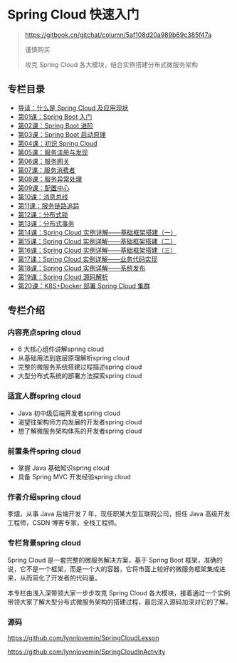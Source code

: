 # Spring Cloud 快速入门

> https://gitbook.cn/gitchat/column/5af108d20a989b69c385f47a
>
> 谨慎购买
>
> 攻克 Spring Cloud 各大模块，结合实例搭建分布式微服务架构

## 专栏目录

- [导读：什么是 Spring Cloud 及应用现状](doc/01-guide.md)
- [第01课：Spring Boot 入门](doc/02-springboot-begin.md)
- [第02课：Spring Boot 进阶](doc/03-springboot-advance.md)
- [第03课：Spring Boot 启动原理](doc/04-springboot-start.md)
- [第04课：初识 Spring Cloud](doc/05-springcloud-base.md)
- [第05课：服务注册与发现](doc/06-springcloud-eureka.md)
- [第06课：服务网关](doc/07-springcloud-gateway.md)
- [第07课：服务消费者](doc/08-springcloud-feign.md)
- [第08课：服务异常处理](doc/09-springcloud-hystrix.md)
- [第09课：配置中心](doc/10-springcloud-config.md)
- [第10课：消息总线](doc/11-springcloud-bus.md)
- [第11课：服务链路追踪](doc/12-springcloud-sleuth.md)
- [第12课：分布式锁](doc/13-springcloud-lock.md)
- [第13课：分布式事务](doc/14-springcloud-atomikos.md)
- [第14课：Spring Cloud 实例详解——基础框架搭建（一）](doc/15-framework-build-01.md)
- [第15课：Spring Cloud 实例详解——基础框架搭建（二）](doc/16-framework-build-02.md)
- [第16课：Spring Cloud 实例详解——基础框架搭建（三）](doc/17-framework-build-03.md)
- [第17课：Spring Cloud 实例详解——业务代码实现](doc/18-bussiness-code.md)
- [第18课：Spring Cloud 实例详解——系统发布](doc/19-application-deploy.md)
- [第19课：Spring Cloud 源码解析](doc/20-springcloud-source.md)
- [第20课：K8S+Docker 部署 Spring Cloud 集群](doc/21-k8s-docker-cluster.md)

## 专栏介绍

### **内容亮点**spring cloud

- 6 大核心组件讲解spring cloud
- 从基础用法到底层原理解析spring cloud
- 完整的微服务系统搭建过程描述spring cloud
- 大型分布式系统的部署方法探索spring cloud

### **适宜人群**spring cloud

- Java 初中级后端开发者spring cloud
- 渴望往架构师方向发展的开发者spring cloud
- 想了解微服务架构体系的开发者spring cloud

### **前置条件**spring cloud

- 掌握 Java 基础知识spring cloud
- 具备 Spring MVC 开发经验spring cloud

### **作者介绍**spring cloud

李熠，从事 Java 后端开发 7 年，现任职某大型互联网公司，担任 Java 高级开发工程师，CSDN 博客专家，全栈工程师。

### **专栏背景**spring cloud

Spring Cloud 是一套完整的微服务解决方案，基于 Spring Boot 框架，准确的说，它不是一个框架，而是一个大的容器，它将市面上较好的微服务框架集成进来，从而简化了开发者的代码量。

本专栏由浅入深带领大家一步步攻克 Spring Cloud 各大模块，接着通过一个实例带领大家了解大型分布式微服务架构的搭建过程，最后深入源码加深对它的了解。

### 源码

https://github.com/lynnlovemin/SpringCloudLesson

https://github.com/lynnlovemin/SpringCloudInActivity